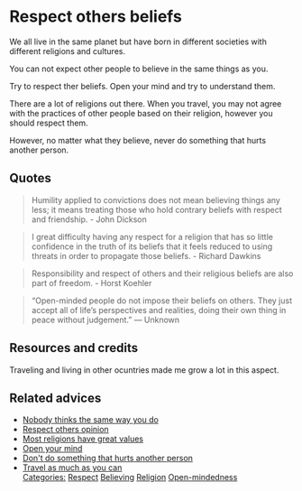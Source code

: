# Respect others beliefs

We all live in the same planet but have born in different societies with different religions and cultures.

You can not expect other people to believe in the same things as you.

Try to respect ther beliefs. Open your mind and try to understand them.

There are a lot of religions out there. When you travel, you may not agree with the practices of other people based on their religion, however you should respect them.

However, no matter what they believe, never do something that hurts another person.

## Quotes

> Humility applied to convictions does not mean believing things any less; it means treating those who hold contrary beliefs with respect and friendship. - John Dickson

> I great difficulty having any respect for a religion that has so little confidence in the truth of its beliefs that it feels reduced to using threats in order to propagate those beliefs. - Richard Dawkins

> Responsibility and respect of others and their religious beliefs are also part of freedom. - Horst Koehler

> “Open-minded people do not impose their beliefs on others. They just accept all of life’s perspectives and realities, doing their own thing in peace without judgement.” — Unknown 

## Resources and credits

Traveling and living in other ocuntries made me grow a lot in this aspect.

## Related advices

- [Nobody thinks the same way you do](../Nobody%20thinks%20the%20same%20way%20you%20do/index.md)
- [Respect others opinion](../Respect%20others%20opinion/index.md)
- [Most religions have great values](../Most%20religions%20have%20great%20values/index.md)
- [Open your mind](../Open%20your%20mind/index.md)
- [Don't do something that hurts another person](../Don’t%20do%20something%20that%20hurts%20another%20person/index.md)
- [Travel as much as you can](../Travel%20as%20much%20as%20you%20can/index.md)
<br/>[Categories:](../Categories/index.md) [Respect](../Categories/Respect.md) [Believing](../Categories/Believing.md) [Religion](../Categories/Religion.md) [Open-mindedness](../Categories/Open-mindedness.md)